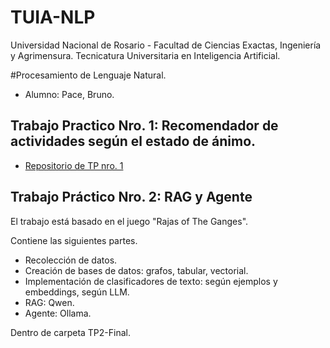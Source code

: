 # TUIA-NLP

Universidad Nacional de Rosario - Facultad de Ciencias Exactas, Ingeniería y Agrimensura.
Tecnicatura Universitaria en Inteligencia Artificial.

#Procesamiento de Lenguaje Natural.

- Alumno: Pace, Bruno.

## Trabajo Practico Nro. 1: Recomendador de actividades según el estado de ánimo.

- [Repositorio de TP nro. 1](https://github.com/bpace1/NLP-TP1.git)

## Trabajo Práctico Nro. 2: RAG y Agente

El trabajo está basado en el juego "Rajas of The Ganges". 

Contiene las siguientes partes.
- Recolección de datos.
- Creación de bases de datos: grafos, tabular, vectorial.
- Implementación de clasificadores de texto: según ejemplos y embeddings, según LLM.
- RAG: Qwen.
- Agente: Ollama.

Dentro de carpeta TP2-Final.

